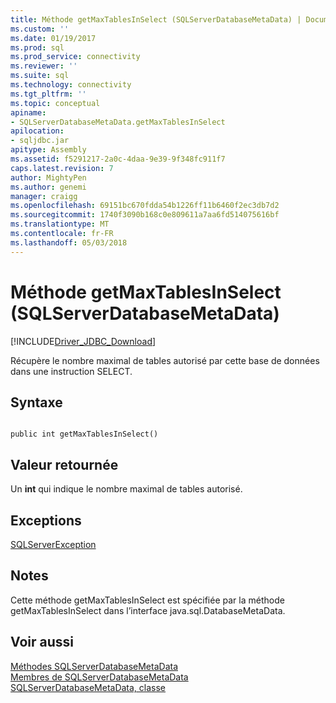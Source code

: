```yaml
---
title: Méthode getMaxTablesInSelect (SQLServerDatabaseMetaData) | Documents Microsoft
ms.custom: ''
ms.date: 01/19/2017
ms.prod: sql
ms.prod_service: connectivity
ms.reviewer: ''
ms.suite: sql
ms.technology: connectivity
ms.tgt_pltfrm: ''
ms.topic: conceptual
apiname:
- SQLServerDatabaseMetaData.getMaxTablesInSelect
apilocation:
- sqljdbc.jar
apitype: Assembly
ms.assetid: f5291217-2a0c-4daa-9e39-9f348fc911f7
caps.latest.revision: 7
author: MightyPen
ms.author: genemi
manager: craigg
ms.openlocfilehash: 69151bc670fdda54b1226ff11b6460f2ec3db7d2
ms.sourcegitcommit: 1740f3090b168c0e809611a7aa6fd514075616bf
ms.translationtype: MT
ms.contentlocale: fr-FR
ms.lasthandoff: 05/03/2018
---
```

# <a name="getmaxtablesinselect-method-sqlserverdatabasemetadata"></a>Méthode getMaxTablesInSelect (SQLServerDatabaseMetaData)
[!INCLUDE[Driver_JDBC_Download](../../../includes/driver_jdbc_download.md)]

  Récupère le nombre maximal de tables autorisé par cette base de données dans une instruction SELECT.  
  
## <a name="syntax"></a>Syntaxe  
  
```  
  
public int getMaxTablesInSelect()  
```  
  
## <a name="return-value"></a>Valeur retournée  
 Un **int** qui indique le nombre maximal de tables autorisé.  
  
## <a name="exceptions"></a>Exceptions  
 [SQLServerException](../../../connect/jdbc/reference/sqlserverexception-class.md)  
  
## <a name="remarks"></a>Notes  
 Cette méthode getMaxTablesInSelect est spécifiée par la méthode getMaxTablesInSelect dans l’interface java.sql.DatabaseMetaData.  
  
## <a name="see-also"></a>Voir aussi  
 [Méthodes SQLServerDatabaseMetaData](../../../connect/jdbc/reference/sqlserverdatabasemetadata-methods.md)   
 [Membres de SQLServerDatabaseMetaData](../../../connect/jdbc/reference/sqlserverdatabasemetadata-members.md)   
 [SQLServerDatabaseMetaData, classe](../../../connect/jdbc/reference/sqlserverdatabasemetadata-class.md)  
  
  
